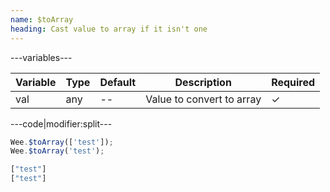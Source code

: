 ```yaml
---
name: $toArray
heading: Cast value to array if it isn't one
---
```


---variables---

| Variable | Type | Default | Description | Required |
| -- | -- | -- | -- | -- |
| val | any | -- | Value to convert to array | ✓ |

---code|modifier:split---

```javascript
Wee.$toArray(['test']);
Wee.$toArray('test');
```

```javascript
["test"]
["test"]
```